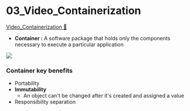 # 03_Video_Containerization

[Video_Containerization &#128279;](https://www.coursera.org/learn/introduction-to-security-principles-in-cloud-computing/lecture/J62g0/containerization)

- **Container :** A software package that holds only the components necessary to execute a particular application

![](https://westus31-mediap.svc.ms/transform/thumbnail?provider=spo&farmid=193786&inputFormat=png&cs=MDAwMDAwMDAtMDAwMC0wMDAwLTAwMDAtMDAwMDQ4MTcxMGE0fFNQTw&docid=https%3A%2F%2Fmy.microsoftpersonalcontent.com%2F_api%2Fv2.0%2Fdrives%2Fb!-jkcltTqL02_EJOFl7UoeUcquPE4-udDtU9PbQwn42Yqb_GkAxDWQIi8VHXqH0qU%2Fitems%2F01ON7U2VRJ5IWXXBO4IVH3QH26J6DXUN6E%3Ftempauth%3Dv1e.eyJzaXRlaWQiOiI5NjFjMzlmYS1lYWQ0LTRkMmYtYmYxMC05Mzg1OTdiNTI4NzkiLCJhcHBpZCI6IjAwMDAwMDAwLTAwMDAtMDAwMC0wMDAwLTAwMDA0ODE3MTBhNCIsImF1ZCI6IjAwMDAwMDAzLTAwMDAtMGZmMS1jZTAwLTAwMDAwMDAwMDAwMC9teS5taWNyb3NvZnRwZXJzb25hbGNvbnRlbnQuY29tQDkxODgwNDBkLTZjNjctNGM1Yi1iMTEyLTM2YTMwNGI2NmRhZCIsImV4cCI6IjE3MzM2MDUyMDAifQ.wTzxew0FP4V1taR_rNBWBEhE4dykYO97GPLTTnJVcIcR0HQdMH5yJOuxdUuiwC1CIIvh5_rBtOhgBKRlGtGZ5WpUndzMPuJkXaWTBCOL00jllnkqV_yor8Ppf1GlgRLwsK8cexloYR19RCors8IHT2m1ryVlNZYD_naaf4k5QjcFLxrjRXo5ogkHW2_RefQ4Xvtn4j9mYUq31QNLErhHZ-w-aVhLxqyFwVnvhjvAeyNmZd4h8ASA2VmsFNFSh_bFIlFoYaGgZWlbRPDIgI2o50MJhWyttSAK0VoKS72K-0LEgn_eCFNXgGPHMwR2oBzJlKOcgLNAYXtUKrZQK33ZpCk-sWG1mVCfCKTYedjarLNJ0iHHjHHGcrDo2g7BLESi.uXKszJXb9sqBEMdp8gGTUUsm_lGPX-DutAS1qvV2LlQ%26version%3DPublished&cb=63869180993&encodeFailures=1&width=924&height=557)

### Container key benefits

- Portability
- **Immutability**
  - An object can't be changed after it's created and assigned a value
- Responsibility separation
